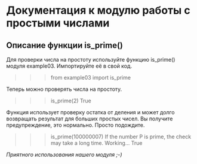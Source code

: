 Документация к модулю работы с простыми числами
===

Описание функции is_prime()
---
Для проверки числа на простоту используйте функцию is_prime() модуля example03.
Импортируйте её в свой код.

>>> from example03 import is_prime

Теперь можно проверять числа на простоту.

>>> is_prime(2)
True

Функция использует проверку остатка от деления и может долго
возвращать результат для больших простых чисел.
Вы получите предупреждение, это нормально. Просто подождите.
>>> is_prime(100000007)
If the number P is prime, the check may take a long time.
Working...
True

*Приятного использования нашего модуля ;-)*
